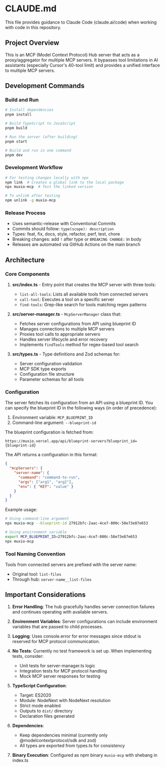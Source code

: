 # CLAUDE.md

This file provides guidance to Claude Code (claude.ai/code) when working with code in this repository.

## Project Overview

This is an MCP (Model Context Protocol) Hub server that acts as a proxy/aggregator for multiple MCP servers. It bypasses tool limitations in AI assistants (especially Cursor's 40-tool limit) and provides a unified interface to multiple MCP servers.

## Development Commands

### Build and Run
```bash
# Install dependencies
pnpm install

# Build TypeScript to JavaScript
pnpm build

# Run the server (after building)
pnpm start

# Build and run in one command
pnpm dev
```

### Development Workflow
```bash
# For testing changes locally with npx
npm link  # Creates a global link to the local package
npx muxio-mcp  # Test the linked version

# To unlink after testing
npm unlink -g muxio-mcp
```

### Release Process
- Uses semantic-release with Conventional Commits
- Commits should follow: `type(scope): description`
- Types: feat, fix, docs, style, refactor, perf, test, chore
- Breaking changes: add `!` after type or `BREAKING CHANGE:` in body
- Releases are automated via GitHub Actions on the main branch

## Architecture

### Core Components

1. **src/index.ts** - Entry point that creates the MCP server with three tools:
   - `list-all-tools`: Lists all available tools from connected servers
   - `call-tool`: Executes a tool on a specific server
   - `find-tools`: Grep-like search for tools matching regex patterns

2. **src/server-manager.ts** - `McpServerManager` class that:
   - Fetches server configurations from API using blueprint ID
   - Manages connections to multiple MCP servers
   - Proxies tool calls to appropriate servers
   - Handles server lifecycle and error recovery
   - Implements `findTools` method for regex-based tool search

3. **src/types.ts** - Type definitions and Zod schemas for:
   - Server configuration validation
   - MCP SDK type exports
   - Configuration file structure
   - Parameter schemas for all tools

### Configuration

The server fetches its configuration from an API using a blueprint ID. You can specify the blueprint ID in the following ways (in order of precedence):
1. Environment variable: `MCP_BLUEPRINT_ID`
2. Command-line argument: `--blueprint-id`

The blueprint configuration is fetched from:
```
https://muxio.vercel.app/api/blueprint-servers?blueprint_id={blueprint-id}
```

The API returns a configuration in this format:
```json
{
  "mcpServers": {
    "server-name": {
      "command": "command-to-run",
      "args": ["arg1", "arg2"],
      "env": { "KEY": "value" }
    }
  }
}
```

Example usage:
```bash
# Using command-line argument
npx muxio-mcp --blueprint-id 27912bfc-2aac-4ce7-800c-58e73e87e653

# Using environment variable
export MCP_BLUEPRINT_ID=27912bfc-2aac-4ce7-800c-58e73e87e653
npx muxio-mcp
```

### Tool Naming Convention

Tools from connected servers are prefixed with the server name:
- Original tool: `list-files`
- Through hub: `server-name__list-files`

## Important Considerations

1. **Error Handling**: The hub gracefully handles server connection failures and continues operating with available servers.

2. **Environment Variables**: Server configurations can include environment variables that are passed to child processes.

3. **Logging**: Uses console.error for error messages since stdout is reserved for MCP protocol communication.

4. **No Tests**: Currently no test framework is set up. When implementing tests, consider:
   - Unit tests for server-manager.ts logic
   - Integration tests for MCP protocol handling
   - Mock MCP server responses for testing

5. **TypeScript Configuration**: 
   - Target: ES2020
   - Module: NodeNext with NodeNext resolution
   - Strict mode enabled
   - Outputs to `dist/` directory
   - Declaration files generated

6. **Dependencies**: 
   - Keep dependencies minimal (currently only @modelcontextprotocol/sdk and zod)
   - All types are exported from types.ts for consistency

7. **Binary Execution**: Configured as npm binary `muxio-mcp` with shebang in index.ts